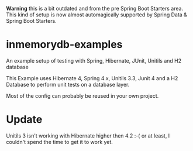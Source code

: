 **Warning** this is a bit outdated and from the pre Spring Boot Starters area. This kind of setup is now almost automagically supported by Spring Data & Spring Boot Starters.


inmemorydb-examples
===================

An example setup of testing with Spring, Hibernate, JUnit, Unitils and H2 database

This Example uses Hibernate 4, Spring 4.x, Unitils 3.3, Junit 4 and a H2 Database to perform unit tests on a database layer.

Most of the config can probably be reused in your own project.

Update 
===================
Unitils 3 isn't working with Hibernate higher then 4.2 :-( or at least, I couldn't spend the time to get it to work yet. 


